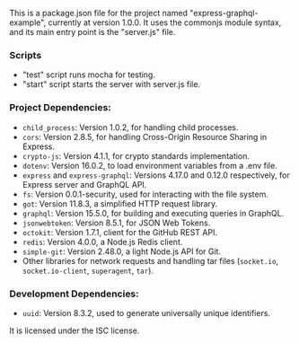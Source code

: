 This is a package.json file for the project named "express-graphql-example", currently at version 1.0.0. It uses the commonjs module syntax, and its main entry point is the "server.js" file.

### Scripts 
- "test" script runs mocha for testing.
- "start" script starts the server with server.js file.

### Project Dependencies:
- `child_process`: Version 1.0.2, for handling child processes.
- `cors`: Version 2.8.5, for handling Cross-Origin Resource Sharing in Express.
- `crypto-js`: Version 4.1.1, for crypto standards implementation.
- `dotenv`: Version 16.0.2, to load environment variables from a .env file.
- `express` and `express-graphql`: Versions 4.17.0 and 0.12.0 respectively, for Express server and GraphQL API.
- `fs`: Version 0.0.1-security, used for interacting with the file system.
- `got`: Version 11.8.3, a simplified HTTP request library.
- `graphql`: Version 15.5.0, for building and executing queries in GraphQL.
- `jsonwebtoken`: Version 8.5.1, for JSON Web Tokens.
- `octokit`: Version 1.7.1, client for the GitHub REST API.
- `redis`: Version 4.0.0, a Node.js Redis client.
- `simple-git`: Version 2.48.0, a light Node.js API for Git.
- Other libraries for network requests and handling tar files (`socket.io`, `socket.io-client`, `superagent`, `tar`).

### Development Dependencies:
- `uuid`: Version 8.3.2, used to generate universally unique identifiers.

It is licensed under the ISC license.